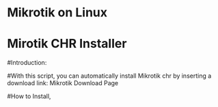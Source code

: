 # Mikrotik on Linux
# Mirotik CHR Installer

#Introduction: 

#With this script, you can automatically install Mikrotik chr by inserting a download link: Mikrotik Download Page

#How to Install,
